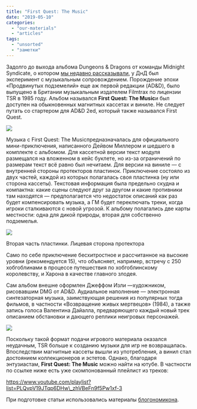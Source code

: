 ```yaml
---
title: "First Quest: The Music"
date: "2019-05-10"
categories: 
  - "our-materials"
  - "articles"
tags: 
  - "unsorted"
  - "заметки"
---
```


Задолго до выхода альбома Dungeons & Dragons от команды Midnight Syndicate, о котором [мы недавно рассказывали](https://vk.com/wall-4534_21644), у ДнД был эксперимент с музыкальным сопровождением. Порождение эпохи «Продвинутых подземелий» еще аж первой редакции (AD&D), было выпущено в Британии музыкальным издателем Filmtrax по лицензии TSR в 1985 году. Альбом назывался **First Quest: The Music**и был доступен на обыкновенных магнитных кассетах и виниле. Не следует путать со стартером для AD&D 2ed, который также назывался First Quest.

![](https://sun1-89.userapi.com/c850220/v850220991/13cab8/izSET-6HD9Q.jpg)

Музыка с First Quest: The Musicпредназначалась для официального мини-приключения, написанного Дейвом Миллером и шедшего в комплекте с альбомом. Для кассетной версии текст модуля размещался на вложенном в кейс буклете, но из-за ограничений по размерам текст всё равно был нечитаем. Для версии на виниле — с внутренней стороны протекторов пластинок. Приключение состояло из двух частей, каждой из которых полагалась своя пластинка (ну или сторона кассеты). Текстовая информация была предельно скудна и компактна: какие сцены следуют друг за другом и какие противники там находятся — предполагается что недостаток описаний как раз будет компенсировать музыка, а ГМ будет переключать треки, когда игроки сталкиваются с новой угрозой. К альбому полагались две карты местности: одна для дикой природы, вторая для собственно подземелья.

![](https://pp.userapi.com/c849224/v849224092/181fa4/_H7BwzM8fmI.jpg)

Вторая часть пластинки. Лицевая сторона протектора

Само по себе приключение бесхитростное и рассчитанное на высокие уровни (рекомендуется 15), что объясняет, например, встречу с 250 хобгоблинами в процессе путешествия по хобгоблинскому королевству, и Харона в качестве главного злодея.

Сам альбом внешне оформлен Джеффом Изли —художником, рисовавшим DMG от AD&D. Аудиальное наполнение — электронная синтезаторная музыка, заимствующая решения из популярных тогда фильмов, в частности «Возвращение живых мертвецов» (1984), а также запись голоса Валентина Дайалла, предваряющего каждый новый трек описанием обстановки и дающего реплики неигровых персонажей.

![](https://pp.userapi.com/c850220/v850220092/137e0f/S3N9hruEnFQ.jpg)

Поскольку такой формат подачи игрового материала оказался неудачным, TSR больше к созданию музыки для игр не возвращалась. Впоследствии магнитные кассеты вышли из употребления, а винил стал достоянием коллекционеров и эстетов. Однако, благодаря энтузиастам, **First Quest: The Music** можно найти на ютубе. В частности по ссылке ниже есть уже скомпонованный плейлист из треков:

https://www.youtube.com/playlist?list=PLQvpV19JTqp6DHw\_zhVBeFn9f5Pw1xf-3

При подготовке статьи использовались материалы [блогономикона](https://vk.com/away.php?to=https%3A%2F%2Fblogonomicon.blogspot.com%2F2009%2F02%2Falbum-first-quest-music.html&cc_key=).
